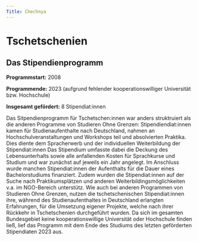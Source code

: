 ```yaml
---
Title: Chechnya
---
```


# Tschetschenien

## Das Stipendienprogramm
**Programmstart:** 2008

**Programmende:** 2023 (aufgrund fehlender kooperationswilliger Universität bzw. Hochschule)

**Insgesamt gefördert:** 8 Stipendiat:innen 

Das Sitpendienprogramm für Tschetschen:innen war anders struktruiert als die anderen Programme von Studieren Ohne Grenzen: Stipendiendiat:innen kamen für Studienaufenthalte nach Deutschland, nahmen an Hochschulveranstaltungen und Workshops teil und absolvierten Praktika. Dies diente dem Spracherwerb und der individuellen Weiterbildung der Stipendiat:innen
Das Stipendium umfasste dabei die Deckung des Lebensunterhalts sowie alle anfallenden Kosten für Sprachkurse und Studium und war zunächst auf jeweils ein Jahr angelegt. Im Anschluss wurde manchen Stipendiat:innen der Aufenthalts für die Dauer eines Bachelorstudiums finanziert. Zudem wurden die Stipendiat:innen auf der Suche nach Praktikumsplätzen und anderen Weiterbildingsmöglichkeiten v.a. im NGO-Bereich unterstütz. Wie auch bei anderen Programmen von Studieren Ohne Grenzen, nutzen die tschetschenischen Stipendiat:innen ihre, während des Studienaufenthaltes in Deutschland erlangten Erfahrungen, für die Umsetzung eigener Projekte, welche nach ihrer Rückkehr in Tschetschenien durchgeführt wurden.
Da sich im gesamten Bundesgebiet keine kooperationswillige Universität oder Hochschule finden ließ, lief das Programm mit dem Ende des Studiums des letzten geförderten Stipendiaten 2023 aus.
